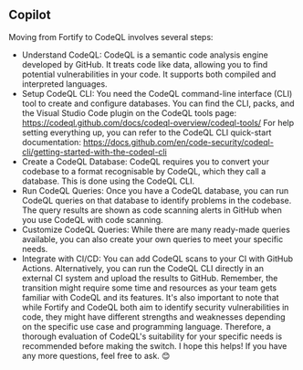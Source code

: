 ## Copilot
Moving from Fortify to CodeQL involves several steps:
- Understand CodeQL: CodeQL is a semantic code analysis engine developed by GitHub. It treats code like data, allowing you to find potential vulnerabilities in your code. It supports both compiled and interpreted languages.
- Setup CodeQL CLI: You need the CodeQL command-line interface (CLI) tool to create and configure databases. You can find the CLI, packs, and the Visual Studio Code plugin on the CodeQL tools page:
https://codeql.github.com/docs/codeql-overview/codeql-tools/
For help setting everything up, you can refer to the CodeQL CLI quick-start documentation:
https://docs.github.com/en/code-security/codeql-cli/getting-started-with-the-codeql-cli
- Create a CodeQL Database: CodeQL requires you to convert your codebase to a format recognisable by CodeQL, which they call a database. This is done using the CodeQL CLI.
- Run CodeQL Queries: Once you have a CodeQL database, you can run CodeQL queries on that database to identify problems in the codebase. The query results are shown as code scanning alerts in GitHub when you use CodeQL with code scanning.
- Customize CodeQL Queries: While there are many ready-made queries available, you can also create your own queries to meet your specific needs.
- Integrate with CI/CD: You can add CodeQL scans to your CI with GitHub Actions. Alternatively, you can run the CodeQL CLI directly in an external CI system and upload the results to GitHub.
Remember, the transition might require some time and resources as your team gets familiar with CodeQL and its features. It's also important to note that while Fortify and CodeQL both aim to identify security vulnerabilities in code, they might have different strengths and weaknesses depending on the specific use case and programming language. Therefore, a thorough evaluation of CodeQL's suitability for your specific needs is recommended before making the switch.
I hope this helps! If you have any more questions, feel free to ask. 😊
